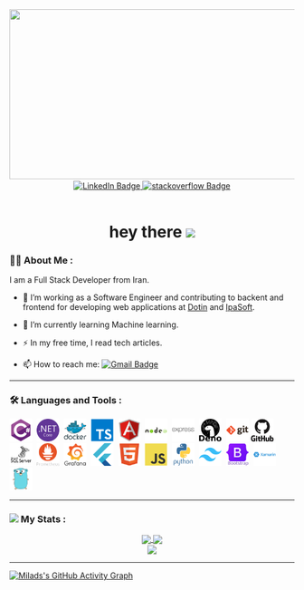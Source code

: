 
<div align="center">
  <img src="https://media.giphy.com/media/dWesBcTLavkZuG35MI/giphy.gif" width="600" height="300"/>
</div>
<div id="badges" align="center">
  <a href="https://www.linkedin.com/in/milad-bahaloo-761a6a1ab/">
    <img src="https://img.shields.io/badge/LinkedIn-blue?style=for-the-badge&logo=linkedin&logoColor=white" alt="LinkedIn Badge"/>
  </a>
    <a href="https://stackoverflow.com/users/13364890/milad-baharlo">
    <img src="https://img.shields.io/badge/stackoverflow-lightgray?style=for-the-badge&logo=stackoverflow" alt="stackoverflow Badge"/>
  </a>
</div>
<div align="center">
  <img src="https://komarev.com/ghpvc/?username=bornwish2&style=flat-square&color=blue" alt=""/>
</div>
<h1 align="center">
  hey there
  <img src="https://media.giphy.com/media/hvRJCLFzcasrR4ia7z/giphy.gif" width="30px"/>
</h1>

### :man_technologist: About Me :
I am a Full Stack Developer from Iran.

- :telescope: I’m working as a Software Engineer and contributing to backent and frontend for developing web applications at [Dotin](https://www.dotin.ir/) and [IpaSoft](https://ipasoft.co/).

- :seedling: I’m currently learning Machine learning.

- :zap: In my free time, I read tech articles.

- :mailbox: How to reach me: [![Gmail Badge](https://img.shields.io/badge/-Milad-red?style=flat&logo=gmail&logoColor=white)](mailto:milad.b7603@gmail.com)

---

### :hammer_and_wrench: Languages and Tools :
<div>
  <img src="https://github.com/devicons/devicon/blob/master/icons/csharp/csharp-original.svg" title="CSharp" alt="CSharp" width="40" height="40"/>&nbsp;
    <img src="https://github.com/devicons/devicon/blob/master/icons/dotnetcore/dotnetcore-original.svg" title="dotNET" alt="dotNET" width="40" height="40"/>&nbsp;
      <img src="https://github.com/devicons/devicon/blob/master/icons/docker/docker-original-wordmark.svg" title="docker" alt="docker" width="40" height="40"/>&nbsp;
                <img src="https://github.com/devicons/devicon/blob/master/icons/typescript/typescript-original.svg" title="Typescript" alt="Typescript" width="40" height="40"/>&nbsp;
        <img src="https://github.com/devicons/devicon/blob/master/icons/angularjs/angularjs-original.svg" title="Angular" alt="Angular" width="40" height="40"/>&nbsp;
     <img src="https://github.com/devicons/devicon/blob/master/icons/nodejs/nodejs-original-wordmark.svg" title="NodeJS" alt="NodeJS" width="40" height="40"/>&nbsp;
            <img src="https://github.com/devicons/devicon/blob/master/icons/express/express-original-wordmark.svg" title="express" alt="express" width="40" height="40"/>&nbsp;
              <img src="https://github.com/devicons/devicon/blob/master/icons/denojs/denojs-original-wordmark.svg" title="Deno" alt="Deno" width="40" height="40"/>&nbsp;
     <img src="https://github.com/devicons/devicon/blob/master/icons/git/git-original-wordmark.svg" title="Git" **alt="Git" width="40" height="40"/>
                <img src="https://github.com/devicons/devicon/blob/master/icons/github/github-original-wordmark.svg" title="GitHub" alt="GitHub" width="40" height="40"/>&nbsp;
                  <img src="https://github.com/devicons/devicon/blob/master/icons/microsoftsqlserver/microsoftsqlserver-plain-wordmark.svg" title="SQL Server" alt="SQL Server" width="40" height="40"/>&nbsp;
                    <img src="https://github.com/devicons/devicon/blob/master/icons/prometheus/prometheus-original-wordmark.svg" title="Prometheus" alt="Prometheus" width="40" height="40"/>&nbsp;
  <img src="https://github.com/devicons/devicon/blob/master/icons/grafana/grafana-original-wordmark.svg" title="Grafana" alt="Grafana" width="40" height="40"/>&nbsp;
  <img src="https://github.com/devicons/devicon/blob/master/icons/flutter/flutter-original.svg" title="Flutter" alt="Flutter" width="40" height="40"/>&nbsp;
  <img src="https://github.com/devicons/devicon/blob/master/icons/html5/html5-original.svg" title="HTML5" alt="HTML" width="40" height="40"/>&nbsp;
  <img src="https://github.com/devicons/devicon/blob/master/icons/javascript/javascript-original.svg" title="JavaScript" alt="JavaScript" width="40" height="40"/>&nbsp;
  <img src="https://github.com/devicons/devicon/blob/master/icons/python/python-original-wordmark.svg" title="python" alt="python" width="40" height="40"/>&nbsp;
  <img src="https://github.com/devicons/devicon/blob/master/icons/tailwindcss/tailwindcss-plain.svg" title="Tailwindcss" alt="Tailwindcss" width="40" height="40"/>&nbsp;
    <img src="https://github.com/devicons/devicon/blob/master/icons/bootstrap/bootstrap-original-wordmark.svg" title="Bootstrap" alt="Bootstrap" width="40" height="40"/>&nbsp;
        <img src="https://github.com/devicons/devicon/blob/master/icons/xamarin/xamarin-original-wordmark.svg" title="Xamarin" alt="Xamarin" width="40" height="40"/>&nbsp;
            <img src="https://github.com/devicons/devicon/blob/master/icons/go/go-original.svg" title="GOlang" alt="GOlang" width="40" height="40"/>&nbsp;
</div>

---

### <img src="https://media.giphy.com/media/WUlplcMpOCEmTGBtBW/giphy.gif" width="30"> My Stats :
<div align="center">
  <a href="https://github.com/bornwish2/bornwish2">
    <img align="center" src="https://github-readme-stats.vercel.app/api?username=bornwish2&show_icons=true&layout=compact&theme=vision-friendly-dark" />
  </a>
    <a href="https://github.com/bornwish2/bornwish2">
    <img align="center" src="http://github-readme-streak-stats.herokuapp.com?user=bornwish2&theme=dark&background=000000" />
  </a>
</div>
<div align="center">
  <a href="https://github.com/bornwish2/bornwish2">
    <img align="center" src="https://github-readme-stats.vercel.app/api/top-langs/?username=bornwish2&layout=compact&theme=vision-friendly-dark" />
  </a>
</div>

---
[![Milads's GitHub Activity Graph](https://activity-graph.herokuapp.com/graph?username=bornwish2&theme=react-dark&title_color=e9b71e&color=ffffff&line=8d6ddf)](https://git.io/praveenscience)
